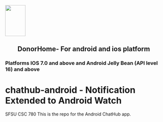 <img src="http://i67.tinypic.com/fbfckl.png" height="100" width="65">
<p align="center">
  <h2 align="center">DonorHome- For android and ios platform</h2>
  <h3>Platforms IOS 7.0 and above and Android Jelly Bean (API level 16) and above</h3>
</p>

# chathub-android - Notification Extended to Android Watch
SFSU CSC 780
This is the repo for the Android ChatHub app.

